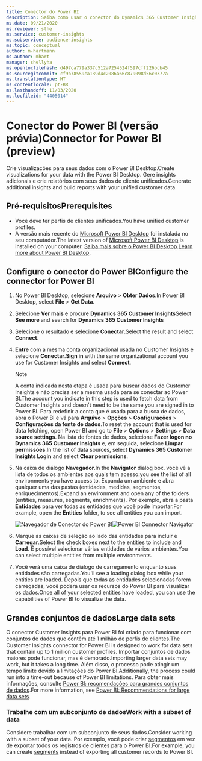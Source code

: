 ```yaml
---
title: Conector do Power BI
description: Saiba como usar o conector do Dynamics 365 Customer Insights no Power BI.
ms.date: 09/21/2020
ms.reviewer: sthe
ms.service: customer-insights
ms.subservice: audience-insights
ms.topic: conceptual
author: m-hartmann
ms.author: mhart
manager: shellyha
ms.openlocfilehash: d497ca779a337c512a7254524f597cff226bcb45
ms.sourcegitcommit: cf9b78559ca189d4c2086a66c879098d56c0377a
ms.translationtype: HT
ms.contentlocale: pt-BR
ms.lasthandoff: 11/03/2020
ms.locfileid: "4405014"
---
```

# <a name="connector-for-power-bi-preview"></a><span data-ttu-id="908d4-103">Conector do Power BI (versão prévia)</span><span class="sxs-lookup"><span data-stu-id="908d4-103">Connector for Power BI (preview)</span></span>

<span data-ttu-id="908d4-104">Crie visualizações para seus dados com o Power BI Desktop.</span><span class="sxs-lookup"><span data-stu-id="908d4-104">Create visualizations for your data with the Power BI Desktop.</span></span> <span data-ttu-id="908d4-105">Gere insights adicionais e crie relatórios com seus dados de cliente unificados.</span><span class="sxs-lookup"><span data-stu-id="908d4-105">Generate additional insights and build reports with your unified customer data.</span></span>

## <a name="prerequisites"></a><span data-ttu-id="908d4-106">Pré-requisitos</span><span class="sxs-lookup"><span data-stu-id="908d4-106">Prerequisites</span></span>

- <span data-ttu-id="908d4-107">Você deve ter perfis de clientes unificados.</span><span class="sxs-lookup"><span data-stu-id="908d4-107">You have unified customer profiles.</span></span>
- <span data-ttu-id="908d4-108">A versão mais recente do [Microsoft Power BI Desktop](https://powerbi.microsoft.com/desktop/) foi instalada no seu computador.</span><span class="sxs-lookup"><span data-stu-id="908d4-108">The latest version of [Microsoft Power BI Desktop](https://powerbi.microsoft.com/desktop/) is installed on your computer.</span></span> <span data-ttu-id="908d4-109">[Saiba mais sobre o Power BI Desktop](https://docs.microsoft.com/power-bi/desktop-what-is-desktop).</span><span class="sxs-lookup"><span data-stu-id="908d4-109">[Learn more about Power BI Desktop](https://docs.microsoft.com/power-bi/desktop-what-is-desktop).</span></span>

## <a name="configure-the-connector-for-power-bi"></a><span data-ttu-id="908d4-110">Configure o conector do Power BI</span><span class="sxs-lookup"><span data-stu-id="908d4-110">Configure the connector for Power BI</span></span>

1. <span data-ttu-id="908d4-111">No Power BI Desktop, selecione **Arquivo** > **Obter Dados**.</span><span class="sxs-lookup"><span data-stu-id="908d4-111">In Power BI Desktop, select **File** > **Get Data**.</span></span>

1. <span data-ttu-id="908d4-112">Selecione **Ver mais** e procure **Dynamics 365 Customer Insights**</span><span class="sxs-lookup"><span data-stu-id="908d4-112">Select **See more** and search for **Dynamics 365 Customer Insights**</span></span>

1. <span data-ttu-id="908d4-113">Selecione o resultado e selecione **Conectar**.</span><span class="sxs-lookup"><span data-stu-id="908d4-113">Select the result and select **Connect**.</span></span>

1. <span data-ttu-id="908d4-114">**Entre** com a mesma conta organizacional usada no Customer Insights e selecione **Conectar**.</span><span class="sxs-lookup"><span data-stu-id="908d4-114">**Sign in** with the same organizational account you use for Customer Insights and select **Connect**.</span></span>
   > [!NOTE]
   > <span data-ttu-id="908d4-115">A conta indicada nesta etapa é usada para buscar dados do Customer Insights e não precisa ser a mesma usada para se conectar ao Power BI.</span><span class="sxs-lookup"><span data-stu-id="908d4-115">The account you indicate in this step is used to fetch data from Customer Insights and doesn't need to be the same you are signed in to Power BI.</span></span> <span data-ttu-id="908d4-116">Para redefinir a conta que é usada para a busca de dados, abra o Power BI e vá para **Arquivo** > **Opções** > **Configurações** > **Configurações da fonte de dados**.</span><span class="sxs-lookup"><span data-stu-id="908d4-116">To reset the account that is used for data fetching, open Power BI and go to **File** > **Options** > **Settings** > **Data source settings**.</span></span> <span data-ttu-id="908d4-117">Na lista de fontes de dados, selecione **Fazer logon no Dynamics 365 Customer Insights** e, em seguida, selecione **Limpar permissões**.</span><span class="sxs-lookup"><span data-stu-id="908d4-117">In the list of data sources, select **Dynamics 365 Customer Insights Login** and select **Clear permissions**.</span></span>  

1. <span data-ttu-id="908d4-118">Na caixa de diálogo **Navegador**.</span><span class="sxs-lookup"><span data-stu-id="908d4-118">In the **Navigator** dialog box.</span></span> <span data-ttu-id="908d4-119">você vê a lista de todos os ambientes aos quais tem acesso.</span><span class="sxs-lookup"><span data-stu-id="908d4-119">you see the list of all environments you have access to.</span></span> <span data-ttu-id="908d4-120">Expanda um ambiente e abra qualquer uma das pastas (entidades, medidas, segmentos, enriquecimentos).</span><span class="sxs-lookup"><span data-stu-id="908d4-120">Expand an environment and open any of the folders (entities, measures, segments, enrichments).</span></span> <span data-ttu-id="908d4-121">Por exemplo, abra a pasta **Entidades** para ver todas as entidades que você pode importar.</span><span class="sxs-lookup"><span data-stu-id="908d4-121">For example, open the **Entities** folder, to see all entities you can import.</span></span>

   <span data-ttu-id="908d4-122">![Navegador de Conector do Power BI](media/power-bi-navigator.png "Navegador de Conector do Power BI")</span><span class="sxs-lookup"><span data-stu-id="908d4-122">![Power BI Connector Navigator](media/power-bi-navigator.png "Power BI Connector Navigator")</span></span>

1. <span data-ttu-id="908d4-123">Marque as caixas de seleção ao lado das entidades para incluir e **Carregar**.</span><span class="sxs-lookup"><span data-stu-id="908d4-123">Select the check boxes next to the entities to include and **Load**.</span></span> <span data-ttu-id="908d4-124">É possível selecionar várias entidades de vários ambientes.</span><span class="sxs-lookup"><span data-stu-id="908d4-124">You can select multiple entities from multiple environments.</span></span>

1. <span data-ttu-id="908d4-125">Você verá uma caixa de diálogo de carregamento enquanto suas entidades são carregadas.</span><span class="sxs-lookup"><span data-stu-id="908d4-125">You'll see a loading dialog box while your entities are loaded.</span></span> <span data-ttu-id="908d4-126">Depois que todas as entidades selecionadas forem carregadas, você poderá usar os recursos do Power BI para visualizar os dados.</span><span class="sxs-lookup"><span data-stu-id="908d4-126">Once all of your selected entities have loaded, you can use the capabilities of Power BI to visualize the data.</span></span>

## <a name="large-data-sets"></a><span data-ttu-id="908d4-127">Grandes conjuntos de dados</span><span class="sxs-lookup"><span data-stu-id="908d4-127">Large data sets</span></span>

<span data-ttu-id="908d4-128">O conector Customer Insights para Power BI foi criado para funcionar com conjuntos de dados que contêm até 1 milhão de perfis de clientes.</span><span class="sxs-lookup"><span data-stu-id="908d4-128">The Customer Insights connector for Power BI is designed to work for data sets that contain up to 1 million customer profiles.</span></span> <span data-ttu-id="908d4-129">Importar conjuntos de dados maiores pode funcionar, mas é demorado.</span><span class="sxs-lookup"><span data-stu-id="908d4-129">Importing larger data sets may work, but it takes a long time.</span></span> <span data-ttu-id="908d4-130">Além disso, o processo pode atingir um tempo limite devido a limitações do Power BI.</span><span class="sxs-lookup"><span data-stu-id="908d4-130">Additionally, the process could run into a time-out because of Power BI limitations.</span></span> <span data-ttu-id="908d4-131">Para obter mais informações, consulte [Power BI: recomendações para grandes conjuntos de dados](https://docs.microsoft.com/power-bi/admin/service-premium-what-is#large-datasets).</span><span class="sxs-lookup"><span data-stu-id="908d4-131">For more information, see [Power BI: Recommendations for large data sets](https://docs.microsoft.com/power-bi/admin/service-premium-what-is#large-datasets).</span></span> 

### <a name="work-with-a-subset-of-data"></a><span data-ttu-id="908d4-132">Trabalhe com um subconjunto de dados</span><span class="sxs-lookup"><span data-stu-id="908d4-132">Work with a subset of data</span></span>

<span data-ttu-id="908d4-133">Considere trabalhar com um subconjunto de seus dados.</span><span class="sxs-lookup"><span data-stu-id="908d4-133">Consider working with a subset of your data.</span></span> <span data-ttu-id="908d4-134">Por exemplo, você pode criar [segmentos](segments.md) em vez de exportar todos os registros de clientes para o Power BI.</span><span class="sxs-lookup"><span data-stu-id="908d4-134">For example, you can create [segments](segments.md) instead of exporting all customer records to Power BI.</span></span>
